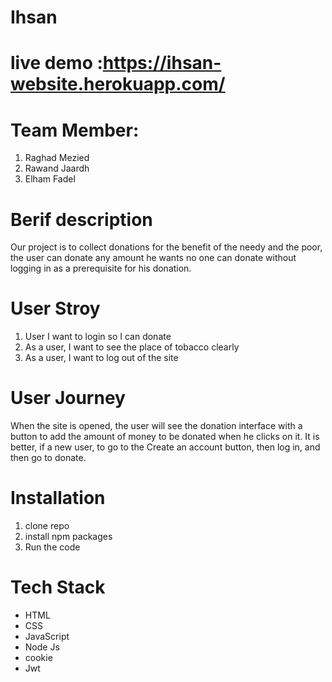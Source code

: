 # Ihsan
# live demo :https://ihsan-website.herokuapp.com/
# Team Member:
1. Raghad Mezied 
2. Rawand Jaardh
3. Elham Fadel

# Berif description
Our project is to collect donations for the benefit of the needy and the poor, the user can donate any amount he wants no one can donate without logging in as a prerequisite for his donation.

# User Stroy
1. User I want to login so I can donate
1. As a user, I want to see the place of tobacco clearly
1. As a user, I want to log out of the site
# User Journey
When the site is opened, the user will see the donation interface with a button to add the amount of money to be donated when he clicks on it. It is better, if a new user, to go to the Create an account button, then log in, and then go to donate.
# Installation
1. clone repo
2. install npm packages
1. Run the code

# Tech Stack
* HTML
* CSS
* JavaScript
* Node Js
* cookie 
* Jwt
